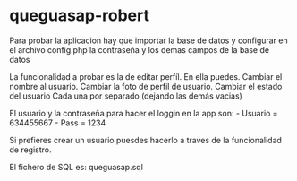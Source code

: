 # queguasap-robert

Para probar la aplicacion hay que importar la base de datos y configurar en el archivo config.php
la contraseña y los demas campos de la base de datos

La funcionalidad a probar es la de editar perfíl. En ella puedes.
	Cambiar el nombre al usuario.
	Cambiar la foto de perfil de usuario.
	Cambiar el estado del usuario
Cada una por separado (dejando las demás vacias)

El usuario y la contraseña para hacer el loggin en la app son:
	- Usuario = 634455667
	- Pass = 1234

Si prefieres crear un usuario puesdes hacerlo a traves de la funcionalidad de registro.

El fichero de SQL es: queguasap.sql

